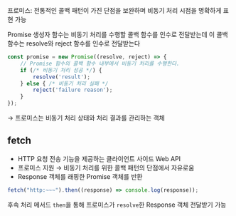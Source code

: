 프로미스: 전통적인 콜백 패턴이 가진 단점을 보완하며 비동기 처리 시점을 명확하게 표현 가능

Promise 생성자 함수는 비동기 처리를 수행할 콜백 함수를 인수로 전달받는데 이 콜백 함수는 resolve와 reject 함수를 인수로 전달받는다

```jsx
const promise = new Promise((resolve, reject) => {
	// Promise 함수의 콜백 함수 내부에서 비동기 처리를 수행한다.
	if (/* 비동기 처리 성공 */) {
		resolve('result');
	} else { /* 비동기 처리 실패 */
		reject('failure reason');
	}
});
```

→ 프로미스는 비동기 처리 상태와 처리 결과를 관리하는 객체

## fetch

- HTTP 요청 전송 기능을 제공하는 클라이언트 사이드 Web API
- 프로미스 지원 → 비동기 처리를 위한 콜백 패턴의 단점에서 자유로움
- Response 객체를 래핑한 Promise 객체를 반환

```jsx
fetch("http:~~~").then((response) => console.log(response));
```

후속 처리 메서드 `then`을 통해 프로미스가 `resolve`한 Response 객체 전달받기 가능
